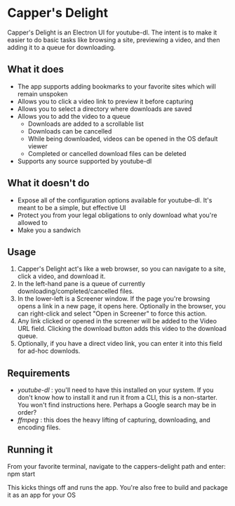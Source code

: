 # Capper's Delight

Capper's Delight is an Electron UI for youtube-dl. The intent is to make it easier to do basic tasks like browsing a site, previewing a video, and then adding it to a queue for downloading. 

## What it does

* The app supports adding bookmarks to your favorite sites which will remain unspoken
* Allows you to click a video link to preview it before capturing
* Allows you to select a directory where downloads are saved
* Allows you to add the video to a queue
  - Downloads are added to a scrollable list
  - Downloads can be cancelled
  - While being downloaded, videos can be opened in the OS default viewer
  - Completed or cancelled download files can be deleted
* Supports any source supported by youtube-dl

## What it doesn't do

* Expose all of the configuration options available for youtube-dl. It's meant to be a simple, but effective UI
* Protect you from your legal obligations to only download what you're allowed to
* Make you a sandwich


## Usage

1. Capper's Delight act's like a web browser, so you can navigate to a site, click a video, and download it.
2. In the left-hand pane is a queue of currently downloading/completed/cancelled files.
3. In the lower-left is a Screener window. If the page you're browsing opens a link in a new page, it opens here. Optionally in the browser, you can right-click and select "Open in Screener" to force this action.
4. Any link clicked or opened in the screener will be added to the Video URL field. Clicking the download button adds this video to the download queue.
5. Optionally, if you have a direct video link, you can enter it into this field for ad-hoc downlods.

## Requirements

* *youtube-dl* : you'll need to have this installed on your system. If you don't know how to install it and run it from a CLI, this is a non-starter. You won't find instructions here. Perhaps a Google search may be in order?
* *ffmpeg* : this does the heavy lifting of capturing, downloading, and encoding files. 

## Running it

From your favorite terminal, navigate to the cappers-delight path and enter:
    npm start

This kicks things off and runs the app. You're also free to build and package it as an app for your OS

